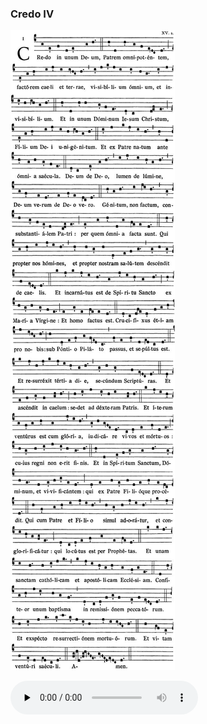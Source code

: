 ### Credo IV

![](images/credo-iv.jpg)

<audio src="https://storage.googleapis.com/kyriale/djc_credo_04_mp3_1.mp3" preload="none" controls="controls"></audio>
